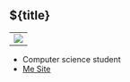 ## ${title}

[comment]: ![Overview](https://github.com/vineboneto/stats/blob/master/generated/overview.svg) 
[comment]: ![Lenguages](https://github.com/vineboneto/stats/blob/master/generated/languages.svg) 

<table border="0">
  <tr>
<!--     <td>
      <img src="https://github-readme-stats.vercel.app/api?username=vineboneto&show_icons=true&theme=tokyonight">
    </td> -->
    <td>
      <img src="https://github-readme-stats.vercel.app/api/top-langs/?username=vineboneto&hide=html,css&langs_count=10&show&theme=tokyonight&layout=compact">
    </td>  
  </tr>
 </table>

- Computer science student
- [Me Site](https://vineboneto.win/)



<!-- <a href="https://br.linkedin.com/in/vinicius-gazolla-boneto-6b0a02170"> <img src="https://img.shields.io/badge/LinkedIn-0077B5?style=flat&logo=linkedin&logoColor=white" />
</a> -->



[comment]: # (https://javascript.plainenglish.io/how-to-make-custom-language-badges-for-your-profile-using-shields-io-d2aeaf016b6b)

